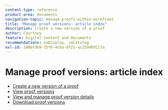 ```yaml
---
content-type: reference
product-area: documents
navigation-topic: manage-proofs-within-workfront
title: "Manage proof versions: article index"
description: Create a new version of a proof
author: Courtney
feature: Digital Content and Documents
recommendations: noDisplay, noCatalog
exl-id: 1806fd69-35f6-4cba-8f21-ac259469117a
---
```

# Manage proof versions: article index

* [Create a new version of a proof](../../../../review-and-approve-work/proofing/managing-proofs-within-workfront/create-new-proof-version.md) 
* [View proof versions](../../../../review-and-approve-work/proofing/managing-proofs-within-workfront/manage-proof-versions/view-proof-versions.md) 
* [View and manage proof version details](../../../../review-and-approve-work/proofing/managing-proofs-within-workfront/manage-proof-versions/view-version-details.md) 
* [Download proof versions](../../../../review-and-approve-work/proofing/managing-proofs-within-workfront/manage-proof-versions/download-versions.md)
